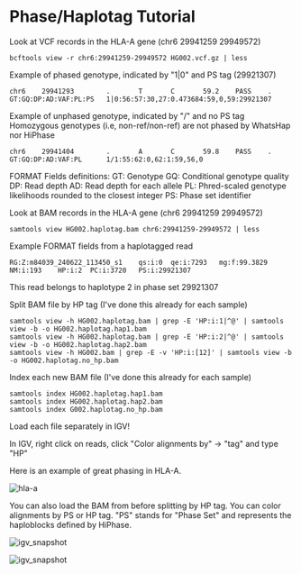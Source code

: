 # Phase/Haplotag Tutorial

Look at VCF records in the HLA-A gene (chr6  29941259  29949572)
```
bcftools view -r chr6:29941259-29949572 HG002.vcf.gz | less
```

Example of phased genotype, indicated by "1|0" and PS tag (29921307)
```
chr6    29941293        .       T       C       59.2    PASS    .       GT:GQ:DP:AD:VAF:PL:PS   1|0:56:57:30,27:0.473684:59,0,59:29921307
```

Example of unphased genotype, indicated by "/" and no PS tag
Homozygous genotypes (i.e, non-ref/non-ref) are not phased by WhatsHap nor HiPhase
```
chr6    29941404        .       A       C       59.8    PASS    .       GT:GQ:DP:AD:VAF:PL      1/1:55:62:0,62:1:59,56,0
```

FORMAT Fields definitions:
  GT: Genotype
  GQ: Conditional genotype quality
  DP: Read depth
  AD: Read depth for each allele
  PL: Phred-scaled genotype likelihoods rounded to the closest integer
  PS: Phase set identifier

Look at BAM records in the HLA-A gene (chr6  29941259  29949572)
```
samtools view HG002.haplotag.bam chr6:29941259-29949572 | less
```

Example FORMAT fields from a haplotagged read
```
RG:Z:m84039_240622_113450_s1	qs:i:0	qe:i:7293	mg:f:99.3829	NM:i:193	HP:i:2	PC:i:3720	PS:i:29921307
```
This read belongs to haplotype 2 in phase set 29921307

Split BAM file by HP tag (I've done this already for each sample)
```
samtools view -h HG002.haplotag.bam | grep -E 'HP:i:1|^@' | samtools view -b -o HG002.haplotag.hap1.bam
samtools view -h HG002.haplotag.bam | grep -E 'HP:i:2|^@' | samtools view -b -o HG002.haplotag.hap2.bam
samtools view -h HG002.bam | grep -E -v 'HP:i:[12]' | samtools view -b -o HG002.haplotag.no_hp.bam
```

Index each new BAM file (I've done this already for each sample)
```
samtools index HG002.haplotag.hap1.bam
samtools index HG002.haplotag.hap2.bam
samtools index G002.haplotag.no_hp.bam
```

Load each file separately in IGV!

In IGV, right click on reads, click "Color alignments by" -> "tag" and type "HP"

Here is an example of great phasing in HLA-A. 

![hla-a](https://github.com/user-attachments/assets/03cfb635-60cc-401e-9a4b-2f890e1c9ff1)

You can also load the BAM from before splitting by HP tag. You can color alignments by PS or HP tag. "PS" stands for "Phase Set" and represents the haploblocks defined by HiPhase. 

![igv_snapshot](https://github.com/user-attachments/assets/13cd7d05-3efa-4f87-aac5-5014f10969c1)

![igv_snapshot](https://github.com/user-attachments/assets/9bda6f23-aa94-4411-a85f-6319956f72c8)


